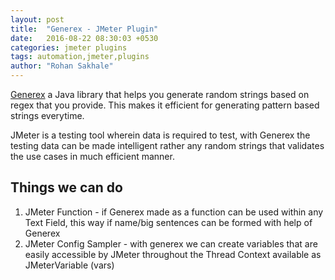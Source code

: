 ```yaml
---
layout: post
title:  "Generex - JMeter Plugin"
date:   2016-08-22 08:30:03 +0530
categories: jmeter plugins
tags: automation,jmeter,plugins
author: "Rohan Sakhale"
---
```


[Generex](https://github.com/mifmif/Generex) a Java library that helps you generate random strings based on regex that you provide. This makes it efficient for generating pattern based strings everytime.
<!--more-->

JMeter is a testing tool wherein data is required to test, with Generex the testing data can be made intelligent rather any random strings that validates the use cases in much efficient manner.

## Things we can do

1. JMeter Function - if Generex made as a function can be used within any Text Field, this way if name/big sentences can be formed with help of Generex
2. JMeter Config Sampler - with generex we can create variables that are easily accessible by JMeter throughout the Thread Context available as JMeterVariable (vars)
